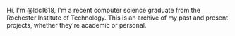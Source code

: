 Hi, I'm @ldc1618, I'm a recent computer science graduate from the Rochester
Institute of Technology.
This is an archive of my past and present projects, whether they're academic or personal.
